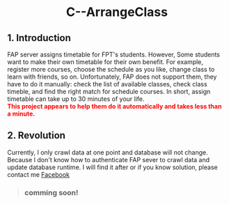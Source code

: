 # <center> C--ArrangeClass</center>
## 1. Introduction
FAP server assigns timetable for FPT's students. However, Some students want to make their own timetable for their own benefit. For example, register more courses, choose the schedule as you like, change class to learn with friends, so on. Unfortunately, FAP does not support them, they have to do it manually: check the list of available classes, check class timeble, and find the right match for schedule courses. In short, assign timetable can take up to 30 minutes of your life.   
<strong style="color:red">This project appears to help them do it automatically and takes less than a minute.</strong>
## 2. Revolution
Currently, I only crawl data at one point and database will not change. Because I don't know how to authenticate FAP sever to crawl data and update database runtime. I will find it after or if you know solution, please contact me <a href="https://www.facebook.com/dung.phamhoang.92">Facebook</a>  
> ### comming soon!


